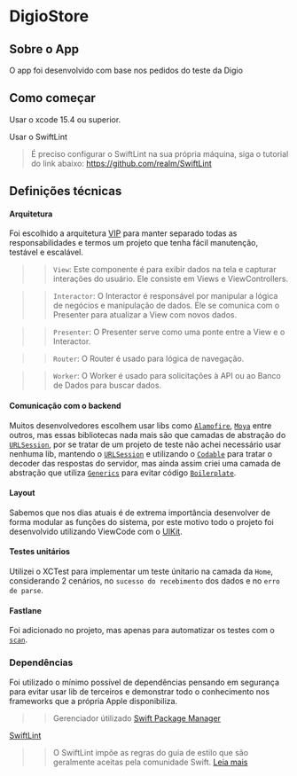 # DigioStore

## Sobre o App

O app foi desenvolvido com base nos pedidos do teste da Digio

## Como começar

Usar o xcode 15.4 ou superior.

Usar o SwiftLint

> É preciso configurar o SwiftLint na sua própria máquina, siga o tutorial do link abaixo:
> https://github.com/realm/SwiftLint

## Definições técnicas

#### Arquitetura
Foi escolhido a arquitetura [VIP](https://clean-swift.com/) para manter separado todas as responsabilidades e termos um projeto que tenha fácil manutenção, testável e escalável.

>> ```View```: Este componente é para exibir dados na tela e capturar interações do usuário. Ele consiste em Views e ViewControllers.

>> ```Interactor```: O Interactor é responsável por manipular a lógica de negócios e manipulação de dados. Ele se comunica com o Presenter para atualizar a View com novos dados.

>> ```Presenter```: O Presenter serve como uma ponte entre a View e o Interactor.

>> ```Router```: O Router é usado para lógica de navegação.

>> ```Worker```: O Worker é usado para solicitações à API ou ao Banco de Dados para buscar dados.

#### Comunicação com o backend
Muitos desenvolvedores escolhem usar libs como [```Alamofire```](https://github.com/Alamofire/Alamofire), [```Moya```](https://github.com/Moya/Moya) entre outros, mas essas bibliotecas nada mais são que camadas de abstração do [```URLSession```](https://developer.apple.com/documentation/foundation/urlsession), por se tratar de um projeto de teste não achei necessário usar nenhuma lib, mantendo o [```URLSession```](https://developer.apple.com/documentation/foundation/urlsession) e utilizando o [```Codable```](https://developer.apple.com/documentation/swift/codable) para tratar o decoder das respostas do servidor, mas ainda assim criei uma camada de abstração que utiliza [```Generics```](https://docs.swift.org/swift-book/documentation/the-swift-programming-language/generics/) para evitar código [```Boilerplate```](https://en.wikipedia.org/wiki/Boilerplate_code).

#### Layout
Sabemos que nos dias atuais é de extrema importância desenvolver de forma modular as funções do sistema, por este motivo todo o projeto foi desenvolvido utilizando ViewCode com o [UIKit](https://developer.apple.com/documentation/uikit/).

#### Testes unitários
Utilizei o XCTest para implementar um teste únitario na camada da ```Home```, considerando 2 cenários, no ```sucesso do recebimento``` dos dados e no ```erro de parse```.

#### Fastlane
Foi adicionado no projeto, mas apenas para automatizar os testes com o [```scan```](https://docs.fastlane.tools/actions/scan/).

### Dependências
Foi utilizado o mínimo possível de dependências pensando em segurança para evitar usar lib de terceiros e demonstrar todo o conhecimento nos frameworks que a própria Apple disponibiliza.

>> Gerenciador útilizado [Swift Package Manager](https://www.swift.org/documentation/package-manager/)

[SwiftLint](https://github.com/realm/swiftlint)
>> O SwiftLint impõe as regras do guia de estilo que são geralmente aceitas pela comunidade Swift. [Leia mais](https://github.com/kodecocodes/swift-style-guide)
